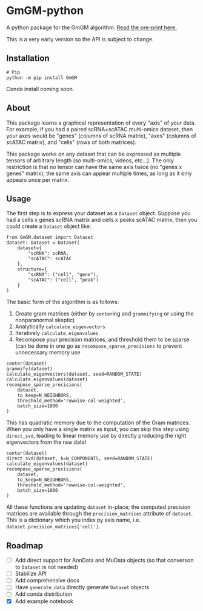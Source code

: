 # GmGM-python
A python package for the GmGM algorithm.  [Read the pre-print here.](https://arxiv.org/abs/2211.02920)

This is a very early version so the API is subject to change.

## Installation

```{bash}
# Pip
python -m pip install GmGM
```

Conda install coming soon.

## About

This package learns a graphical representation of every "axis" of your data.  For example, if you had a paired scRNA+scATAC multi-omics dataset, then your axes would be "genes" (columns of scRNA matrix), "axes" (columns of scATAC matrix), and "cells" (rows of both matrices).

This package works on any dataset that can be expressed as multiple tensors of arbitrary length (so multi-omics, videos, etc...).  The only restriction is that no tensor can have the same axis twice (no "genes x genes" matrix); the same axis can appear multiple times, as long as it only appears once per matrix.

## Usage

The first step is to express your dataset as a `Dataset` object.  Suppose you had a cells x genes scRNA matrix and cells x peaks scATAC matrix, then you could create a `Dataset` object like:

```{python}
from GmGM.dataset import Dataset
dataset: Dataset = Dataset(
    dataset={
        "scRNA": scRNA,
        "scATAC": scATAC
    },
    structure={
        "scRNA": ("cell", "gene"),
        "scATAC": ("cell", "peak")
    }
)
```

The basic form of the algorithm is as follows:
1) Create gram matrices (either by `center`ing and `grammifying` or using the nonparanormal skeptic)
2) Analytically `calculate_eigenvectors`
3) Iteratively `calculate_eigenvalues`
4) Recompose your precision matrices, and threshold them to be sparse (can be done in one go as `recompose_sparse_precisions` to prevent unnecessary memory use

```{python}
center(dataset)
grammify(dataset)
calculate_eigenvectors(dataset, seed=RANDOM_STATE)
calculate_eigenvalues(dataset)
recompose_sparse_precisions(
    dataset,
    to_keep=N_NEIGHBORS,
    threshold_method='rowwise-col-weighted',
    batch_size=1000
)
```

This has quadratic memory due to the computation of the Gram matrices.  When you only have a single matrix as input, you can skip this step using `direct_svd`, leading to linear memory use by directly producing the right eigenvectors from the raw data!

```{python}
center(dataset)
direct_svd(dataset, k=N_COMPONENTS, seed=RANDOM_STATE)
calculate_eigenvalues(dataset)
recompose_sparse_precisions(
    dataset,
    to_keep=N_NEIGHBORS,
    threshold_method='rowwise-col-weighted',
    batch_size=1000
)
```

All these functions are updating `dataset` in-place; the computed precision matrices are available through the `precision_matrices` attribute of `dataset`.  This is a dictionary which you index py axis name, i.e. `dataset.precision_matrices['cell']`.

## Roadmap

- [ ] Add direct support for AnnData and MuData objects (so that converson to `Dataset` is not needed)
- [ ] Stabilize API
- [ ] Add comprehensive docs
- [ ] Have `generate_data` directly generate `Dataset` objects
- [ ] Add conda distribution
- [x] Add example notebook